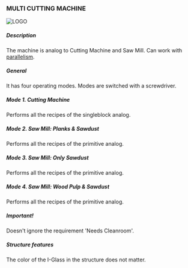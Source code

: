 ### MULTI CUTTING MACHINE

![LOGO](https://gtimpact.space/media/gregtech/ParCutt.png)

##### Description

The machine is analog to Cutting Machine and Saw Mill. Can work with [parallelism](/mechanics#parallelism).

##### General

It has four operating modes. Modes are switched with a screwdriver.

##### Mode 1. Cutting Machine

Performs all the recipes of the singleblock analog.

##### Mode 2. Saw Mill: Planks & Sawdust

Performs all the recipes of the primitive analog.

##### Mode 3. Saw Mill: Only Sawdust

Performs all the recipes of the primitive analog.

##### Mode 4. Saw Mill: Wood Pulp & Sawdust

Performs all the recipes of the primitive analog.

##### Important!

Doesn't ignore the requirement 'Needs Cleanroom'.

##### Structure features

The color of the I-Glass in the structure does not matter.
